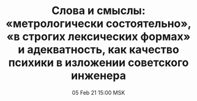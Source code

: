 ---
title: "Слова и смыслы: «метрологически состоятельно», «в строгих лексических формах» и адекватность, как качество психики в изложении советского инженера"
date: "05 Feb 21 15:00 MSK"
draft: false
speakers: ["valentin-rusakov"] 
--- 